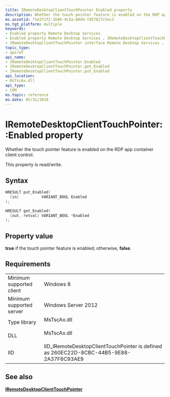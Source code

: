 ```yaml
---
title: IRemoteDesktopClientTouchPointer Enabled property
description: Whether the touch pointer feature is enabled on the RDP app container client control.
ms.assetid: f1e2f2f2-1b96-4c5a-b0dd-fd57627c5ec3
ms.tgt_platform: multiple
keywords:
- Enabled property Remote Desktop Services
- Enabled property Remote Desktop Services , IRemoteDesktopClientTouchPointer interface
- IRemoteDesktopClientTouchPointer interface Remote Desktop Services , Enabled property
topic_type:
- apiref
api_name:
- IRemoteDesktopClientTouchPointer.Enabled
- IRemoteDesktopClientTouchPointer.get_Enabled
- IRemoteDesktopClientTouchPointer.put_Enabled
api_location:
- MsTscAx.dll
api_type:
- COM
ms.topic: reference
ms.date: 05/31/2018
---
```


# IRemoteDesktopClientTouchPointer::Enabled property

Whether the touch pointer feature is enabled on the RDP app container client control.

This property is read/write.

## Syntax


```C++
HRESULT put_Enabled(
  [in]          VARIANT_BOOL Enabled
);

HRESULT get_Enabled(
  [out, retval] VARIANT_BOOL *Enabled
);
```



## Property value

**true** if the touch pointer feature is enabled; otherwise, **false**.

## Requirements



|                                     |                                                                                                     |
|-------------------------------------|-----------------------------------------------------------------------------------------------------|
| Minimum supported client<br/> | Windows 8<br/>                                                                                |
| Minimum supported server<br/> | Windows Server 2012<br/>                                                                      |
| Type library<br/>             | <dl> <dt>MsTscAx.dll</dt> </dl>              |
| DLL<br/>                      | <dl> <dt>MsTscAx.dll</dt> </dl>              |
| IID<br/>                      | IID\_IRemoteDesktopClientTouchPointer is defined as 260EC22D-8CBC-44B5-9E88-2A37F6C93AE9<br/> |



## See also

<dl> <dt>

[**IRemoteDesktopClientTouchPointer**](/windows/win32/api/rdpappcontainerclient/nn-rdpappcontainerclient-iremotedesktopclienttouchpointer)
</dt> </dl>

 

